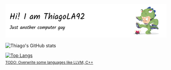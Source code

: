 <picture>
  <source media="(prefers-color-scheme: dark)" srcset="./github-header-image-dark.png">
  <img alt="Shows an illustrated sun in light color mode and a moon with stars in dark color mode." src="./github-header-image-light.png">
</picture>  

![Thiago's GitHub stats](https://github-readme-stats.vercel.app/api?username=thiagola92&show_icons=true&theme=default&count_private=true)  

[![Top Langs](https://github-readme-stats.vercel.app/api/top-langs/?username=thiagola92&layout=compact&count_private=true)](https://github.com/anuraghazra/github-readme-stats)  
<sub>[TODO: Overwrite some languages like LLVM, C++](https://github.com/github/linguist/blob/master/docs/overrides.md)</sub>  
